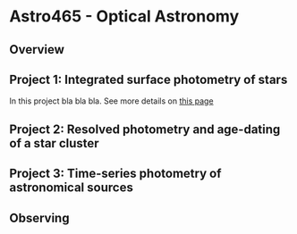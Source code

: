 # Astro465 - Optical Astronomy

## Overview

## Project 1: Integrated surface photometry of stars

In this project bla bla bla. See more details on [this
page](project_galaxy_surface_photometry.html)



## Project 2: Resolved photometry and age-dating of a star cluster

## Project 3: Time-series photometry of astronomical sources

## Observing
